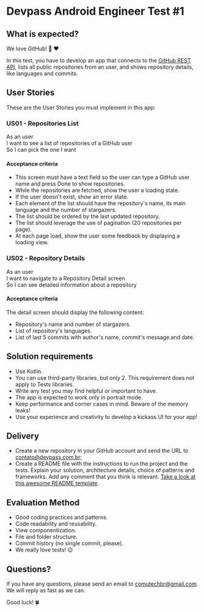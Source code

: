 # Devpass Android Engineer Test #1

## What is expected?

We love GitHub! 🐙 ❤️ 

In this test, you have to develop an app that connects to the [GitHub REST API](https://docs.github.com/en/rest), lists all public repositories from an user, and shows repository details, like languages and commits.

## User Stories

These are the User Stories you must implement in this app:

### US01 - Repositories List

As an user<br>
I want to see a list of repositories of a GitHub user<br>
So I can pick the one I want

#### Acceptance criteria

- This screen must have a text field so the user can type a GitHub user name and press Done to show repositories.
- While the repositories are fetched, show the user a loading state.
- If the user doesn't exist, show an error state.
- Each element of the list should have the repository's name, its main language and the number of stargazers.
- The list should be ordered by the last updated repository.
- The list should leverage the use of pagination (20 repositories per page).
- At each page load, show the user some feedback by displaying a loading view. 

### US02 - Repository Details

As an user<br>
I want to navigate to a Repository Detail screen<br>
So I can see detailed information about a repository

#### Acceptance criteria

The detail screen should display the following content:

- Repository's name and number of stargazers.
- List of repository's languages.
- List of last 5 commits with author's name, commit's message and date.

## Solution requirements

- Use Kotlin.
- You can use third-party libraries, but only 2. This requirement does not apply to Tests libraries.
- Write any test you may find helpful or important to have.
- The app is expected to work only in portrait mode.
- Keep performance and corner cases in mind. Beware of the memory leaks!
- Use your experience and creativity to develop a kickass UI for your app!

## Delivery
- Create a new repository in your GitHub account and send the URL to contato@devpass.com.br;
- Create a README file with the instructions to run the project and the tests. Explain your solution, architecture details, choice of patterns and frameworks. Add any comment that you think is relevant. [Take a look at this awesome README template](https://github.com/elsewhencode/project-guidelines/blob/master/README.sample.md).

## Evaluation Method

- Good coding practices and patterns.
- Code readability and reusability.
- View componentization.
- File and folder structure.
- Commit history (no single commit, please).
- We really love tests! 😉

## Questions?
If you have any questions, please send an email to comutechbr@gmail.com. We will reply as fast as we can. 

Good luck! 🍀


